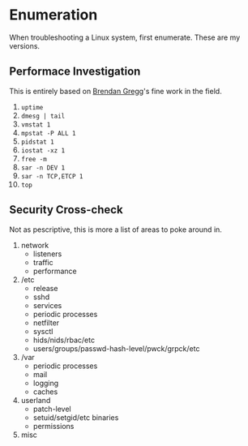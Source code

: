 # Enumeration
When troubleshooting a Linux system, first enumerate. These are my versions.

## Performace Investigation
This is entirely based on [Brendan Gregg](http://www.brendangregg.com/)'s
fine work in the field.
1. `uptime`
2. `dmesg | tail`
3. `vmstat 1`
4. `mpstat -P ALL 1`
5. `pidstat 1`
6. `iostat -xz 1`
7. `free -m`
8. `sar -n DEV 1`
9. `sar -n TCP,ETCP 1`
10. `top`

## Security Cross-check
Not as pescriptive, this is more a list of areas to poke around in.
1. network
   - listeners
   - traffic
   - performance
2. /etc
   - release
   - sshd
   - services
   - periodic processes
   - netfilter
   - sysctl
   - hids/nids/rbac/etc
   - users/groups/passwd-hash-level/pwck/grpck/etc
3. /var
   - periodic processes
   - mail
   - logging
   - caches
4. userland
   - patch-level
   - setuid/setgid/etc binaries
   - permissions
5. misc
